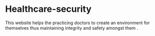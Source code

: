 # Healthcare-security
This website helps the practicing doctors to create an environment for themselves thus maintaining integrity and safety amongst them .
